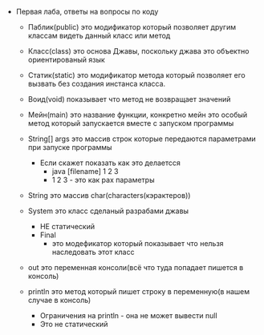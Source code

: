 - Первая лаба, ответы на вопросы по коду

  - Паблик(public) это модификатор который позволяет другим классам видеть данный класс или метод

  - Класс(class) это основа Джавы, поскольку джава это объектно ориентированый язык

  - Статик(static) это модификатор метода который позволяет его вызвать без создания инстанса класса.

  - Воид(void) показывает что метод не возвращает значений

  - Мейн(main) это название функции, конкретно мейн это особый метод который запускается вместе с запуском программы
  - String[] args это массив строк которые передаются параметрами при запуске программы
    - Если скажет показать как это делаетсся
      - java \[filename\] 1 2 3
      - 1 2 3 - это как рах параметры
  - String это массив char(characters(кэрактеров))
  - System это класс сделаный разрабами джавы
    - НЕ статический
    - Final
      - это модефикатор который показывает что нельзя наследовать этот класс
  - out это переменная консоли(всё что туда попадает пишется в консоль)
  - println это метод который пишет строку в переменную(в нашем случае в консоль)
    - Ограничения на println - она не может вывести null
    - Это не статический